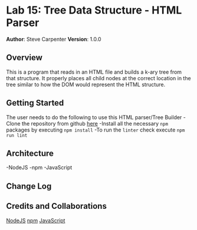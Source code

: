 # Lab 15: Tree Data Structure - HTML Parser

**Author**: Steve Carpenter
**Version**: 1.0.0

## Overview
This is a program that reads in an HTML file and builds a k-ary tree from that
structure. It properly places all child nodes at the correct location in the
tree similar to how the DOM would represent the HTML structure.

## Getting Started
The user needs to do the following to use this HTML parser/Tree Builder
-Clone the repository from github [here](https://github.com/stevegcarpenter/15-k-ary-trees)
-Install all the necessary `npm` packages by executing `npm install`
-To run the `linter` check execute `npm run lint`

## Architecture
-NodeJS
-npm
-JavaScript

## Change Log

## Credits and Collaborations
[NodeJS](https://nodejs.org)
[npm](https://www.npmjs.com/)
[JavaScript](https://www.javascript.com/)
